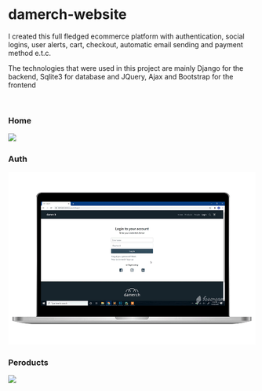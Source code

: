 # damerch-website

I created this full fledged ecommerce platform with authentication, social logins, user alerts, cart, checkout, automatic email sending and payment method e.t.c.

The technologies that were used in this project are mainly Django for the backend, Sqlite3 for database and JQuery, Ajax and Bootstrap for the frontend

<br>

### Home
<p><img src="https://github.com/ahmed-dys99/damerch-website/blob/main/demo/demo-home.gif" width="600"></p>

### Auth
<p><img src="https://github.com/ahmed-dys99/damerch-website/blob/main/demo/demo-auth.gif" width="600"></p>

### Peroducts
<p><img src="https://github.com/ahmed-dys99/damerch-website/blob/main/demo/demo-products.gif" width="600"></p>
